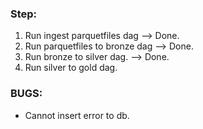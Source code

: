 ### Step:

1. Run ingest parquetfiles dag --> Done.
2. Run parquetfiles to bronze dag --> Done.
3. Run bronze to silver dag. --> Done.
4. Run silver to gold dag.

### BUGS:

- Cannot insert error to db.
